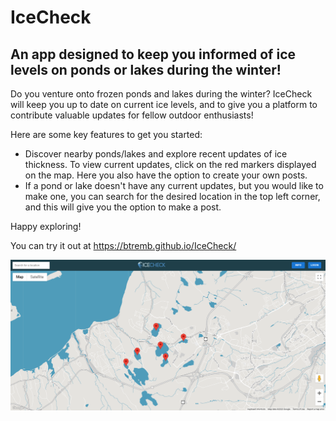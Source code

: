 # IceCheck

## An app designed to keep you informed of ice levels on ponds or lakes during the winter!

Do you venture onto frozen ponds and lakes during the winter? IceCheck will keep you up to date on current ice levels, and to give you a platform to contribute valuable updates for fellow outdoor enthusiasts!

Here are some key features to get you started:
* Discover nearby ponds/lakes and explore recent updates of ice thickness. To view current updates, click on the red markers displayed on the map. Here you also have the option to create your own posts.
* If a pond or lake doesn't have any current updates, but you would like to make one, you can search for the desired location in the top left corner, and this will give you the option to make a post.
  
Happy exploring!

You can try it out at https://btremb.github.io/IceCheck/



![](\IceCheckScreenshot.png)
